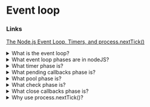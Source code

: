 # Event loop

### Links

[The Node.js Event Loop, Timers, and process.nextTick()](https://nodejs.org/en/docs/guides/event-loop-timers-and-nexttick/)

<details>
  <summary>What is the event loop?</summary>

The event loop is what allows Node.js to perform non-blocking I/O operations — despite the fact that JavaScript is single-threaded — by offloading operations to the system kernel whenever possible.

Since most modern kernels are multi-threaded, they can handle multiple operations executing in the background. When one of these operations completes, the kernel tells Node.js so that the appropriate callback may be added to the poll queue to eventually be executed.

</details>

<details>
  <summary>What event loop phases are in nodeJS?</summary>

- **timers**: this phase executes callbacks scheduled by setTimeout() and setInterval().
- **pending callbacks**: executes I/O callbacks deferred to the next loop iteration.
  idle, prepare: only used internally.
- **poll**: retrieve new I/O events; execute I/O related callbacks (almost all with the exception of close callbacks, the ones scheduled by timers, and setImmediate()); node will block here when appropriate.
- **check**: setImmediate() callbacks are invoked here.
- **close callbacks**: some close callbacks, e.g. socket.on('close', ...).

</details>

<details>
  <summary>What timer phase is?</summary>

A timer specifies the threshold after which a provided callback may be executed rather than the exact time a person wants it to be executed. Timers callbacks will run as early as they can be scheduled after the specified amount of time has passed; however, Operating System scheduling or the running of other callbacks may delay them.

[More >>](https://nodejs.org/en/docs/guides/event-loop-timers-and-nexttick/#timers)

</details>

<details>
  <summary>What pending callbacks phase is?</summary>

This phase executes callbacks for some system operations such as types of TCP errors. For example if a TCP socket receives ECONNREFUSED when attempting to connect, some \*nix systems want to wait to report the error. This will be queued to execute in the pending callbacks phase.

[More >>](https://nodejs.org/en/docs/guides/event-loop-timers-and-nexttick/#pending-callbacks)

</details>

<details>
  <summary>What pool phase is?</summary>

The poll phase has two main functions:

1. Calculating how long it should block and poll for I/O, then.
2. Processing events in the poll queue.

[More >>](https://nodejs.org/en/docs/guides/event-loop-timers-and-nexttick/#poll)

</details>

<details>
  <summary>What check phase is?</summary>

This phase allows a person to execute callbacks immediately after the poll phase has completed. If the poll phase becomes idle and scripts have been queued with setImmediate(), the event loop may continue to the check phase rather than waiting.

[More >>](https://nodejs.org/en/docs/guides/event-loop-timers-and-nexttick/#check)

</details>

<details>
  <summary>What close callbacks phase is?</summary>

If a socket or handle is closed abruptly (e.g. socket.destroy()), the 'close' event will be emitted in this phase. Otherwise it will be emitted via process.nextTick().

[More >>](https://nodejs.org/en/docs/guides/event-loop-timers-and-nexttick/#close-callbacks)

</details>

<details>
  <summary>Why use process.nextTick()?</summary>

There are two main reasons:

1. Allow users to handle errors, cleanup any then unneeded resources, or perhaps try the request again before the event loop continues.
2. At times it's necessary to allow a callback to run after the call stack has unwound but before the event loop continues.

</details>
